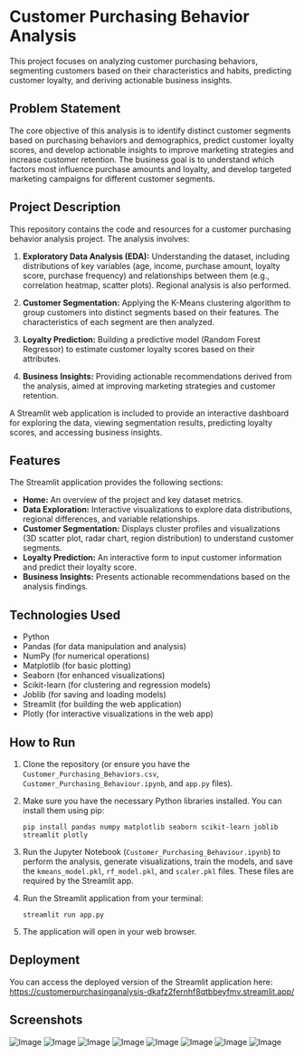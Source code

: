 # Customer Purchasing Behavior Analysis

This project focuses on analyzing customer purchasing behaviors, segmenting customers based on their characteristics and habits, predicting customer loyalty, and deriving actionable business insights.

## Problem Statement

The core objective of this analysis is to identify distinct customer segments based on purchasing behaviors and demographics, predict customer loyalty scores, and develop actionable insights to improve marketing strategies and increase customer retention. The business goal is to understand which factors most influence purchase amounts and loyalty, and develop targeted marketing campaigns for different customer segments.

## Project Description

This repository contains the code and resources for a customer purchasing behavior analysis project. The analysis involves:

1. **Exploratory Data Analysis (EDA):** Understanding the dataset, including distributions of key variables (age, income, purchase amount, loyalty score, purchase frequency) and relationships between them (e.g., correlation heatmap, scatter plots). Regional analysis is also performed.

2. **Customer Segmentation:** Applying the K-Means clustering algorithm to group customers into distinct segments based on their features. The characteristics of each segment are then analyzed.

3. **Loyalty Prediction:** Building a predictive model (Random Forest Regressor) to estimate customer loyalty scores based on their attributes.

4. **Business Insights:** Providing actionable recommendations derived from the analysis, aimed at improving marketing strategies and customer retention.

A Streamlit web application is included to provide an interactive dashboard for exploring the data, viewing segmentation results, predicting loyalty scores, and accessing business insights.

## Features

The Streamlit application provides the following sections:

* **Home:** An overview of the project and key dataset metrics.
* **Data Exploration:** Interactive visualizations to explore data distributions, regional differences, and variable relationships.
* **Customer Segmentation:** Displays cluster profiles and visualizations (3D scatter plot, radar chart, region distribution) to understand customer segments.
* **Loyalty Prediction:** An interactive form to input customer information and predict their loyalty score.
* **Business Insights:** Presents actionable recommendations based on the analysis findings.

## Technologies Used

* Python
* Pandas (for data manipulation and analysis)
* NumPy (for numerical operations)
* Matplotlib (for basic plotting)
* Seaborn (for enhanced visualizations)
* Scikit-learn (for clustering and regression models)
* Joblib (for saving and loading models)
* Streamlit (for building the web application)
* Plotly (for interactive visualizations in the web app)

## How to Run

1. Clone the repository (or ensure you have the `Customer_Purchasing_Behaviors.csv`, `Customer_Purchasing_Behaviour.ipynb`, and `app.py` files).

2. Make sure you have the necessary Python libraries installed. You can install them using pip:
   ```
   pip install pandas numpy matplotlib seaborn scikit-learn joblib streamlit plotly
   ```

3. Run the Jupyter Notebook (`Customer_Purchasing_Behaviour.ipynb`) to perform the analysis, generate visualizations, train the models, and save the `kmeans_model.pkl`, `rf_model.pkl`, and `scaler.pkl` files. These files are required by the Streamlit app.

4. Run the Streamlit application from your terminal:
   ```
   streamlit run app.py
   ```

5. The application will open in your web browser.

## Deployment

You can access the deployed version of the Streamlit application here:
https://customerpurchasinganalysis-dkafz2fernhf8qtbbeyfmv.streamlit.app/

## Screenshots

![Image](https://github.com/user-attachments/assets/c6211181-1c9b-41d4-8da0-96aa59bb0dd6)
![Image](https://github.com/user-attachments/assets/c2a76786-392c-4b89-aa65-4606e71103e2)
![Image](https://github.com/user-attachments/assets/20793b7b-cd38-4763-b292-3099253527e1)
![Image](https://github.com/user-attachments/assets/977ccd28-a78e-4201-9eba-cfdfbb3d6c8d)
![Image](https://github.com/user-attachments/assets/d1b1d7c3-53f4-4c63-8220-8570bd1592dd)
![Image](https://github.com/user-attachments/assets/f6fffba8-2ff7-4026-8433-f7e1e90c192c)
![Image](https://github.com/user-attachments/assets/911af1dc-8d3f-425d-8ef7-f61058d5b3e1)
![Image](https://github.com/user-attachments/assets/ef28f52c-0428-42b8-8945-3a78e16e68f6)


